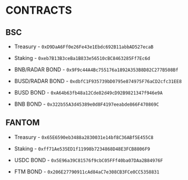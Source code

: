 # CONTRACTS

## BSC
* Treasury - `0xD9DaA6Ff0e26Fe43e1Ebdc692B11abbAD527ecaB`
* Staking - `0xeb7B13B3ceBa1B833e56510cBC8463285Ff7Ec6d`

* BNB/RADAR BOND - `0x9F9c44A4Bc755176a1892A353B8D82C277B508Bf`
* BUSD/RADAR BOND - `0xdbfC1F935739bD0795e874975F76aCD2cfc31EE8`
* BUSD BOND - `0xA64b63fb48a12Cde82d49cD92B9821347f946e9A`
* BNB BOND - `0x322b55A3d45389e0d8F4197eeabde866F470869C`

## FANTOM
* Treasury - `0x65E6590eb3488a2830031e14bf8C36ABf5E455C8`
* Staking - `0xff71Ae535ED1f11998b7234868D48E3FCB8806F9`

* USDC BOND - `0x5E96a39C81576f9cbC05FFf40ba07DAa2B84976F`
* FTM BOND - `0x206E27790911cAd84aC7e308CB3FCe0CC5358831`